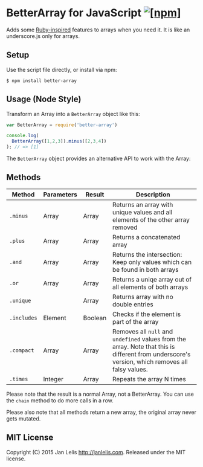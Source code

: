 # BetterArray for JavaScript [![[npm]](https://img.shields.io/npm/v/better-array.svg)](https://www.npmjs.com/package/better-array)

Adds some [Ruby-inspired](http://ruby-doc.org/core-2.2.3/Array.html) features to arrays when you need it. It is like an underscore.js only for arrays.

## Setup

Use the script file directly, or install via npm:

    $ npm install better-array

## Usage (Node Style)

Transform an Array into a `BetterArray` object like this:

```javascript
var BetterArray = require('better-array')

console.log(
  BetterArray([1,2,3]).minus([2,3,4])
); // => [1]
```

The `BetterArray` object provides an alternative API to work with the Array:

## Methods

Method | Parameters | Result | Description
-------|------------|--------|------------
`.minus` | Array | Array | Returns an array with unique values and all elements of the other array removed
`.plus` | Array | Array | Returns a concatenated array
`.and` | Array | Array | Returns the intersection: Keep only values which can be found in both arrays
`.or` | Array | Array | Returns a uniqe array out of all elements of both arrays
`.unique` | | Array | Returns array with no double entries
`.includes` | Element | Boolean | Checks if the element is part of the array
`.compact` | Array | Array | Removes all `null` and `undefined` values from the array. Note that this is different from underscore's version, which removes all falsy values.
`.times` | Integer | Array | Repeats the array N times

Please note that the result is a normal Array, not a BetterArray. You can use the `chain` method to do more calls in a row.

Please also note that all methods return a new array, the original array never gets mutated.

## MIT License

Copyright (C) 2015 Jan Lelis <http://janlelis.com>. Released under the MIT license.
